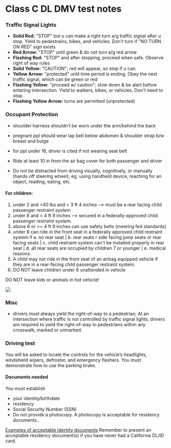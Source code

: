 # Class C DL DMV test notes

### Traffic Signal Lights 
- **Solid Red:** "STOP" but u can make a right turn a/g traffic signal after u stop. Yield to pedestrains, bikes, and vehicles. Don't turn if "NO TURN ON RED" sign exists 
- **Red Arrow:** "STOP" until green & do not turn a/g red arrow 
- **Flashing Red:** "STOP" and after stopping, proceed when safe. Observe right of way rules 
- **Solid Yellow:** "CAUTION"; red will appear, so stop if u can. 
- **Yellow Arrow:** "protected" until time period is ending. Obey the next traffic signal, which can be green or red 
- **Flashing Yellow:** "proceed w/ caution"; slow down & be alert before entering intersection. Yield to walkers, bikes, or vehicles. Don't need to stop. 
- **Flashing Yellow Arrow:** turns are permitted (unprotected) 


### Occupant Protection
- shoulder harness shouldn't be worn under the arm/behind the back 
- pregnant ppl should wear lap belt below abdomen & shoulder strap b/w breast and bulge 
- for ppl under 16, driver is cited if not wearing seat belt 
- Ride at least 10 in from the air bag cover for both passenger and driver 

- Do not be distracted from driving visually, cognitively, or manually (hands off steering wheel); eg. using handheld device, reaching for an object, reading, eating, etc.

#### For children: 
1. under 2 and <40 lbs and < 3 ft 4 inches -->  must be a rear facing child passenger restraint system 
2. under 8 and < 4 ft 9 inches --> secured in a federally-approved child passenger restraint system.
3. above 8 or >= 4 ft 9 inches can use safety belts (meeting fed standards)
3. under 8 can ride in the front seat in a federally approved child restraint system if 
   a. no rear seat | 
   b. rear seats r side facing jump seats or rear facing seats | 
   c. child restraint system can't be installed properly in rear seat | 
   d. all rear seats are occupied by children 7 or younger | 
   e. medical reasons. 
4. A child may not ride in the front seat of an airbag equipped vehicle if they are in a rear-facing child passenger restraint system.
5. DO NOT leave children under 6 unattended in vehicle 

DO NOT leave kids or animals in hot vehicle! 

![](https://www.cdc.gov/transportationsafety/images/child_passenger_safety/21_326166_A_Hull_Restraints_2001x1126.png)
### Misc
- drivers must always yield the right-of-way to a pedestrian; At an intersection where traffic is not controlled by traffic signal lights, drivers are required to yield the right-of-way to pedestrians within any crosswalk, marked or unmarked.

### Driving test
You will be asked to locate the controls for the vehicle’s headlights, windshield wipers, defroster, and emergency flashers. You must demonstrate how to use the parking brake.




#### Documents needed 
You must establish 
- your identity/birthdate
- residency
- Social Security Number (SSN)
- Do not provide a photocopy. A photocopy is acceptable for residency documents..

[Examples of acceptable identity documents](https://www.dmv.ca.gov/portal/driver-licenses-identification-cards/real-id/real-id-checklist/
)
Remember to present an acceptable residency document(s) if you have never had a California DL/ID card.




